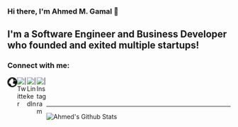 ### Hi there, I'm Ahmed M. Gamal 👋

## I'm a Software Engineer and Business Developer who founded and exited multiple startups!
<!--
- 🔭 I’m currently working on a [VS Code Course][website]!
- 🌱 I’m currently learning everything 🤣
- 👯 I’m looking to collaborate with other content creators
- 🥅 2020 Goals: Contribute more to Open Source projects
- ⚡ Fun fact: I love to draw and play guitar / drums
-->
### Connect with me:

[<img align="left" width="22px" src="https://raw.githubusercontent.com/iconic/open-iconic/master/svg/globe.svg" />][website]
[<img align="left" alt=" | Twitter" width="22px" src="https://cdn.jsdelivr.net/npm/simple-icons@v3/icons/twitter.svg" />][twitter]
[<img align="left" alt=" | LinkedIn" width="22px" src="https://cdn.jsdelivr.net/npm/simple-icons@v3/icons/linkedin.svg" />][linkedin]
[<img align="left" alt=" | Instagram" width="22px" src="https://cdn.jsdelivr.net/npm/simple-icons@v3/icons/instagram.svg" />][instagram]

<br />

<br />
<br />

----

<img align="left" alt="Ahmed's Github Stats" src="https://github-readme-stats.vercel.app/api?username=ahmedmgh67&show_icons=true&hide_border=false" />

[website]: https://ahmedgamal.ga
[twitter]: https://twitter.com/ahmedmghm
[instagram]: https://instagram.com/ahmed.m.gamal.h
[linkedin]: https://linkedin.com/in/ahmed-m-gamal-727194106/
